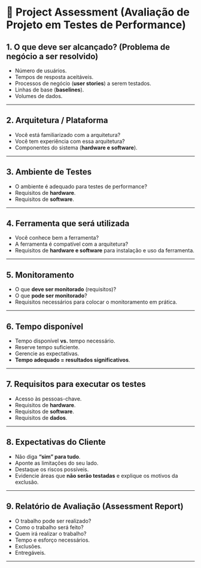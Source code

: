 # 🔵 **Project Assessment (Avaliação de Projeto em Testes de Performance)**

## **1. O que deve ser alcançado?** (Problema de negócio a ser resolvido)

* Número de usuários.
* Tempos de resposta aceitáveis.
* Processos de negócio (**user stories**) a serem testados.
* Linhas de base (**baselines**).
* Volumes de dados.

---

## **2. Arquitetura / Plataforma**

* Você está familiarizado com a arquitetura?
* Você tem experiência com essa arquitetura?
* Componentes do sistema (**hardware e software**).

---

## **3. Ambiente de Testes**

* O ambiente é adequado para testes de performance?
* Requisitos de **hardware**.
* Requisitos de **software**.

---

## **4. Ferramenta que será utilizada**

* Você conhece bem a ferramenta?
* A ferramenta é compatível com a arquitetura?
* Requisitos de **hardware e software** para instalação e uso da ferramenta.

---

## **5. Monitoramento**

* O que **deve ser monitorado** (requisitos)?
* O que **pode ser monitorado**?
* Requisitos necessários para colocar o monitoramento em prática.

---

## **6. Tempo disponível**

* Tempo disponível **vs.** tempo necessário.
* Reserve tempo suficiente.
* Gerencie as expectativas.
* **Tempo adequado = resultados significativos**.

---

## **7. Requisitos para executar os testes**

* Acesso às pessoas-chave.
* Requisitos de **hardware**.
* Requisitos de **software**.
* Requisitos de **dados**.

---

## **8. Expectativas do Cliente**

* Não diga **“sim” para tudo**.
* Aponte as limitações do seu lado.
* Destaque os riscos possíveis.
* Evidencie áreas que **não serão testadas** e explique os motivos da exclusão.

---

## **9. Relatório de Avaliação (Assessment Report)**

* O trabalho pode ser realizado?
* Como o trabalho será feito?
* Quem irá realizar o trabalho?
* Tempo e esforço necessários.
* Exclusões.
* Entregáveis.

---
